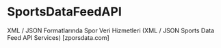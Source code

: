 # SportsDataFeedAPI
XML / JSON Formatlarında Spor Veri Hizmetleri (XML / JSON Sports Data Feed API Services) [zporsdata.com]

